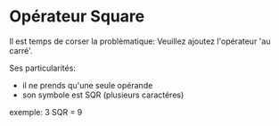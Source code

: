 # Opérateur Square

Il est temps de corser la problèmatique: Veuillez ajoutez l'opérateur 'au carré'.

Ses particularités: 
- il ne prends qu'une seule opérande
- son symbole est SQR (plusieurs caractéres)

exemple: 3 SQR = 9


